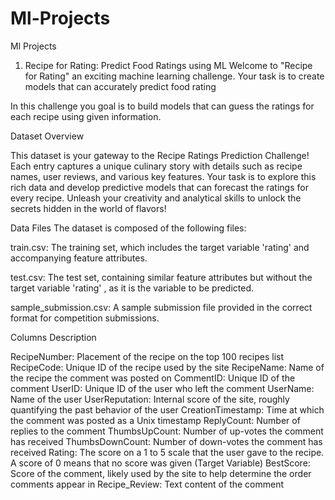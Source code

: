 # Ml-Projects
Ml Projects
1. Recipe for Rating: Predict Food Ratings using ML
Welcome to "Recipe for Rating" an exciting machine learning challenge. Your task is to create models that can accurately predict food rating

In this challenge you goal is to build models that can guess the ratings for each recipe using given information.

Dataset Overview

This dataset is your gateway to the Recipe Ratings Prediction Challenge! Each entry captures a unique culinary story with details such as recipe names, user reviews, and various key features. Your task is to explore this rich data and develop predictive models that can forecast the ratings for every recipe. Unleash your creativity and analytical skills to unlock the secrets hidden in the world of flavors!

Data Files
The dataset is composed of the following files:

train.csv: The training set, which includes the target variable 'rating' and accompanying feature attributes.

test.csv: The test set, containing similar feature attributes but without the target variable 'rating' , as it is the variable to be predicted.

sample_submission.csv: A sample submission file provided in the correct format for competition submissions.

Columns Description

RecipeNumber: Placement of the recipe on the top 100 recipes list
RecipeCode: Unique ID of the recipe used by the site
RecipeName: Name of the recipe the comment was posted on
CommentID: Unique ID of the comment
UserID: Unique ID of the user who left the comment
UserName: Name of the user
UserReputation: Internal score of the site, roughly quantifying the past behavior of the user
CreationTimestamp: Time at which the comment was posted as a Unix timestamp
ReplyCount: Number of replies to the comment
ThumbsUpCount: Number of up-votes the comment has received
ThumbsDownCount: Number of down-votes the comment has received
Rating: The score on a 1 to 5 scale that the user gave to the recipe. A score of 0 means that no score was given (Target Variable)
BestScore: Score of the comment, likely used by the site to help determine the order comments appear in
Recipe_Review: Text content of the comment
